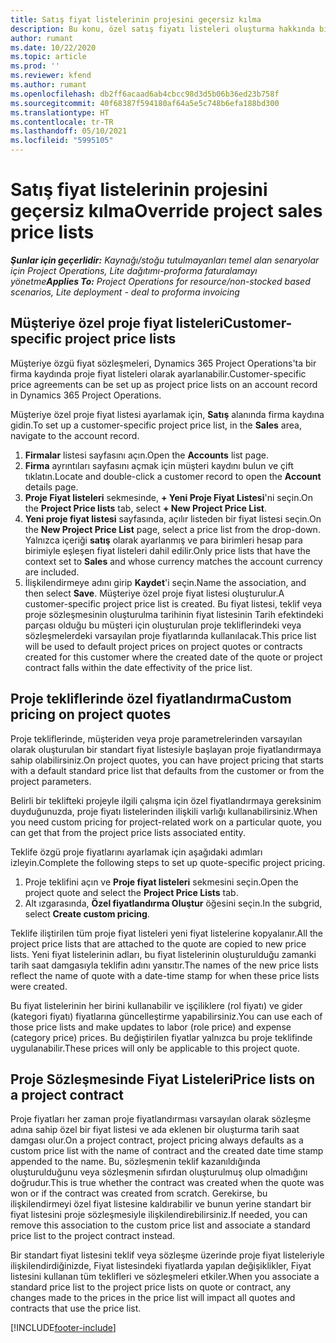 ```yaml
---
title: Satış fiyat listelerinin projesini geçersiz kılma
description: Bu konu, özel satış fiyatı listeleri oluşturma hakkında bilgi sağlar.
author: rumant
ms.date: 10/22/2020
ms.topic: article
ms.prod: ''
ms.reviewer: kfend
ms.author: rumant
ms.openlocfilehash: db2ff6acaad6ab4cbcc98d3d5b06b36ed23b758f
ms.sourcegitcommit: 40f68387f594180af64a5e5c748b6efa188bd300
ms.translationtype: HT
ms.contentlocale: tr-TR
ms.lasthandoff: 05/10/2021
ms.locfileid: "5995105"
---
```

# <a name="override-project-sales-price-lists"></a><span data-ttu-id="d497c-103">Satış fiyat listelerinin projesini geçersiz kılma</span><span class="sxs-lookup"><span data-stu-id="d497c-103">Override project sales price lists</span></span>

<span data-ttu-id="d497c-104">_**Şunlar için geçerlidir:** Kaynağı/stoğu tutulmayanları temel alan senaryolar için Project Operations, Lite dağıtımı-proforma faturalamayı yönetme_</span><span class="sxs-lookup"><span data-stu-id="d497c-104">_**Applies To:** Project Operations for resource/non-stocked based scenarios, Lite deployment - deal to proforma invoicing_</span></span>

## <a name="customer-specific-project-price-lists"></a><span data-ttu-id="d497c-105">Müşteriye özel proje fiyat listeleri</span><span class="sxs-lookup"><span data-stu-id="d497c-105">Customer-specific project price lists</span></span>

<span data-ttu-id="d497c-106">Müşteriye özgü fiyat sözleşmeleri, Dynamics 365 Project Operations'ta bir firma kaydında proje fiyat listeleri olarak ayarlanabilir.</span><span class="sxs-lookup"><span data-stu-id="d497c-106">Customer-specific price agreements can be set up as project price lists on an account record in Dynamics 365 Project Operations.</span></span>

<span data-ttu-id="d497c-107">Müşteriye özel proje fiyat listesi ayarlamak için, **Satış** alanında firma kaydına gidin.</span><span class="sxs-lookup"><span data-stu-id="d497c-107">To set up a customer-specific project price list, in the **Sales** area, navigate to the account record.</span></span>

1. <span data-ttu-id="d497c-108">**Firmalar** listesi sayfasını açın.</span><span class="sxs-lookup"><span data-stu-id="d497c-108">Open the **Accounts** list page.</span></span>
2. <span data-ttu-id="d497c-109">**Firma** ayrıntıları sayfasını açmak için müşteri kaydını bulun ve çift tıklatın.</span><span class="sxs-lookup"><span data-stu-id="d497c-109">Locate and double-click a customer record to open the **Account** details page.</span></span>
3. <span data-ttu-id="d497c-110">**Proje Fiyat listeleri** sekmesinde, **+ Yeni Proje Fiyat Listesi**'ni seçin.</span><span class="sxs-lookup"><span data-stu-id="d497c-110">On the **Project Price lists** tab, select **+ New Project Price List**.</span></span>
4. <span data-ttu-id="d497c-111">**Yeni proje fiyat listesi** sayfasında, açılır listeden bir fiyat listesi seçin.</span><span class="sxs-lookup"><span data-stu-id="d497c-111">On the **New Project Price List** page, select a price list from the drop-down.</span></span> <span data-ttu-id="d497c-112">Yalnızca içeriği **satış** olarak ayarlanmış ve para birimleri hesap para birimiyle eşleşen fiyat listeleri dahil edilir.</span><span class="sxs-lookup"><span data-stu-id="d497c-112">Only price lists that have the context set to **Sales** and whose currency matches the account currency are included.</span></span>
5. <span data-ttu-id="d497c-113">İlişkilendirmeye adını girip **Kaydet**'i seçin.</span><span class="sxs-lookup"><span data-stu-id="d497c-113">Name the association, and then select **Save**.</span></span> <span data-ttu-id="d497c-114">Müşteriye özel proje fiyat listesi oluşturulur.</span><span class="sxs-lookup"><span data-stu-id="d497c-114">A customer-specific project price list is created.</span></span> <span data-ttu-id="d497c-115">Bu fiyat listesi, teklif veya proje sözleşmesinin oluşturulma tarihinin fiyat listesinin Tarih efektindeki parçası olduğu bu müşteri için oluşturulan proje tekliflerindeki veya sözleşmelerdeki varsayılan proje fiyatlarında kullanılacak.</span><span class="sxs-lookup"><span data-stu-id="d497c-115">This price list will be used to default project prices on project quotes or contracts created for this customer where the created date of the quote or project contract falls within the date effectivity of the price list.</span></span>

## <a name="custom-pricing-on-project-quotes"></a><span data-ttu-id="d497c-116">Proje tekliflerinde özel fiyatlandırma</span><span class="sxs-lookup"><span data-stu-id="d497c-116">Custom pricing on project quotes</span></span>

<span data-ttu-id="d497c-117">Proje tekliflerinde, müşteriden veya proje parametrelerinden varsayılan olarak oluşturulan bir standart fiyat listesiyle başlayan proje fiyatlandırmaya sahip olabilirsiniz.</span><span class="sxs-lookup"><span data-stu-id="d497c-117">On project quotes, you can have project pricing that starts with a default standard price list that defaults from the customer or from the project parameters.</span></span>

<span data-ttu-id="d497c-118">Belirli bir teklifteki projeyle ilgili çalışma için özel fiyatlandırmaya gereksinim duyduğunuzda, proje fiyatı listelerinden ilişkili varlığı kullanabilirsiniz.</span><span class="sxs-lookup"><span data-stu-id="d497c-118">When you need custom pricing for project-related work on a particular quote, you can get that from the project price lists associated entity.</span></span>

<span data-ttu-id="d497c-119">Teklife özgü proje fiyatlarını ayarlamak için aşağıdaki adımları izleyin.</span><span class="sxs-lookup"><span data-stu-id="d497c-119">Complete the following steps to set up quote-specific project pricing.</span></span>

1. <span data-ttu-id="d497c-120">Proje teklifini açın ve **Proje fiyat listeleri** sekmesini seçin.</span><span class="sxs-lookup"><span data-stu-id="d497c-120">Open the project quote and select the **Project Price Lists** tab.</span></span>
2. <span data-ttu-id="d497c-121">Alt ızgarasında, **Özel fiyatlandırma Oluştur** öğesini seçin.</span><span class="sxs-lookup"><span data-stu-id="d497c-121">In the subgrid, select **Create custom pricing**.</span></span>

<span data-ttu-id="d497c-122">Teklife iliştirilen tüm proje fiyat listeleri yeni fiyat listelerine kopyalanır.</span><span class="sxs-lookup"><span data-stu-id="d497c-122">All the project price lists that are attached to the quote are copied to new price lists.</span></span> <span data-ttu-id="d497c-123">Yeni fiyat listelerinin adları, bu fiyat listelerinin oluşturulduğu zamanki tarih saat damgasıyla teklifin adını yansıtır.</span><span class="sxs-lookup"><span data-stu-id="d497c-123">The names of the new price lists reflect the name of quote with a date-time stamp for when these price lists were created.</span></span>

<span data-ttu-id="d497c-124">Bu fiyat listelerinin her birini kullanabilir ve işçiliklere (rol fiyatı) ve gider (kategori fiyatı) fiyatlarına güncelleştirme yapabilirsiniz.</span><span class="sxs-lookup"><span data-stu-id="d497c-124">You can use each of those price lists and make updates to labor (role price) and expense (category price) prices.</span></span> <span data-ttu-id="d497c-125">Bu değiştirilen fiyatlar yalnızca bu proje teklifinde uygulanabilir.</span><span class="sxs-lookup"><span data-stu-id="d497c-125">These prices will only be applicable to this project quote.</span></span>

## <a name="price-lists-on-a-project-contract"></a><span data-ttu-id="d497c-126">Proje Sözleşmesinde Fiyat Listeleri</span><span class="sxs-lookup"><span data-stu-id="d497c-126">Price lists on a project contract</span></span>

<span data-ttu-id="d497c-127">Proje fiyatları her zaman proje fiyatlandırması varsayılan olarak sözleşme adına sahip özel bir fiyat listesi ve ada eklenen bir oluşturma tarih saat damgası olur.</span><span class="sxs-lookup"><span data-stu-id="d497c-127">On a project contract, project pricing always defaults as a custom price list with the name of contract and the created date time stamp appended to the name.</span></span> <span data-ttu-id="d497c-128">Bu, sözleşmenin teklif kazanıldığında oluşturulduğunu veya sözleşmenin sıfırdan oluşturulmuş olup olmadığını doğrudur.</span><span class="sxs-lookup"><span data-stu-id="d497c-128">This is true whether the contract was created when the quote was won or if the contract was created from scratch.</span></span> <span data-ttu-id="d497c-129">Gerekirse, bu ilişkilendirmeyi özel fiyat listesine kaldırabilir ve bunun yerine standart bir fiyat listesini proje sözleşmesiyle ilişkilendirebilirsiniz.</span><span class="sxs-lookup"><span data-stu-id="d497c-129">If needed, you can remove this association to the custom price list and associate a standard price list to the project contract instead.</span></span>

<span data-ttu-id="d497c-130">Bir standart fiyat listesini teklif veya sözleşme üzerinde proje fiyat listeleriyle ilişkilendirdiğinizde, Fiyat listesindeki fiyatlarda yapılan değişiklikler, Fiyat listesini kullanan tüm teklifleri ve sözleşmeleri etkiler.</span><span class="sxs-lookup"><span data-stu-id="d497c-130">When you associate a standard price list to the project price lists on quote or contract, any changes made to the prices in the price list will impact all quotes and contracts that use the price list.</span></span>


[!INCLUDE[footer-include](../includes/footer-banner.md)]